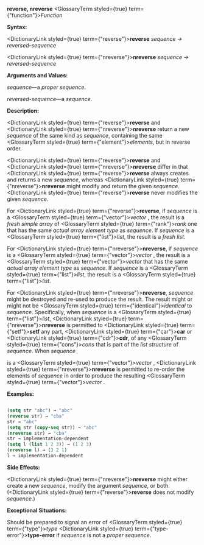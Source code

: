 **reverse, nreverse** <GlossaryTerm styled={true} term={"function"}><i>Function</i></GlossaryTerm> 



**Syntax:** 



<DictionaryLink styled={true} term={"reverse"}><b>reverse</b></DictionaryLink> *sequence → reversed-sequence* 



<DictionaryLink styled={true} term={"nreverse"}><b>nreverse</b></DictionaryLink> *sequence → reversed-sequence* 



**Arguments and Values:** 



*sequence*—a *proper sequence*. 



*reversed-sequence*—a *sequence*. 



**Description:** 



<DictionaryLink styled={true} term={"reverse"}><b>reverse</b></DictionaryLink> and <DictionaryLink styled={true} term={"nreverse"}><b>nreverse</b></DictionaryLink> return a new *sequence* of the same kind as *sequence*, containing the same <GlossaryTerm styled={true} term={"element"}><i>elements</i></GlossaryTerm>, but in reverse order. 



<DictionaryLink styled={true} term={"reverse"}><b>reverse</b></DictionaryLink> and <DictionaryLink styled={true} term={"nreverse"}><b>nreverse</b></DictionaryLink> differ in that <DictionaryLink styled={true} term={"reverse"}><b>reverse</b></DictionaryLink> always creates and returns a new *sequence*, whereas <DictionaryLink styled={true} term={"nreverse"}><b>nreverse</b></DictionaryLink> might modify and return the given *sequence*. <DictionaryLink styled={true} term={"reverse"}><b>reverse</b></DictionaryLink> never modifies the given *sequence*. 



For <DictionaryLink styled={true} term={"reverse"}><b>reverse</b></DictionaryLink>, if *sequence* is a <GlossaryTerm styled={true} term={"vector"}><i>vector</i></GlossaryTerm> , the result is a *fresh simple array* of <GlossaryTerm styled={true} term={"rank"}><i>rank</i></GlossaryTerm> one that has the same *actual array element type* as *sequence*. If *sequence* is a <GlossaryTerm styled={true} term={"list"}><i>list</i></GlossaryTerm>, the result is a *fresh list*. 



For <DictionaryLink styled={true} term={"nreverse"}><b>nreverse</b></DictionaryLink>, if *sequence* is a <GlossaryTerm styled={true} term={"vector"}><i>vector</i></GlossaryTerm> , the result is a <GlossaryTerm styled={true} term={"vector"}><i>vector</i></GlossaryTerm> that has the same *actual array element type* as *sequence*. If *sequence* is a <GlossaryTerm styled={true} term={"list"}><i>list</i></GlossaryTerm>, the result is a <GlossaryTerm styled={true} term={"list"}><i>list</i></GlossaryTerm>. 



For <DictionaryLink styled={true} term={"nreverse"}><b>nreverse</b></DictionaryLink>, *sequence* might be destroyed and re-used to produce the result. The result might or might not be <GlossaryTerm styled={true} term={"identical"}><i>identical</i></GlossaryTerm> to *sequence*. Specifically, when *sequence* is a <GlossaryTerm styled={true} term={"list"}><i>list</i></GlossaryTerm>, <DictionaryLink styled={true} term={"nreverse"}><b>nreverse</b></DictionaryLink> is permitted to <DictionaryLink styled={true} term={"setf"}><b>setf</b></DictionaryLink> any part, <DictionaryLink styled={true} term={"car"}><b>car</b></DictionaryLink> or <DictionaryLink styled={true} term={"cdr"}><b>cdr</b></DictionaryLink>, of any <GlossaryTerm styled={true} term={"cons"}><i>cons</i></GlossaryTerm> that is part of the *list structure* of *sequence*. When *sequence* 



is a <GlossaryTerm styled={true} term={"vector"}><i>vector</i></GlossaryTerm> , <DictionaryLink styled={true} term={"nreverse"}><b>nreverse</b></DictionaryLink> is permitted to re-order the elements of *sequence* in order to produce the resulting <GlossaryTerm styled={true} term={"vector"}><i>vector</i></GlossaryTerm> . 



**Examples:**
```lisp

(setq str "abc") → "abc" 
(reverse str) → "cba" 
str → "abc" 
(setq str (copy-seq str)) → "abc" 
(nreverse str) → "cba" 
str → implementation-dependent 
(setq l (list 1 2 3)) → (1 2 3) 
(nreverse l) → (3 2 1) 
l → implementation-dependent 

```
**Side Effects:** 



<DictionaryLink styled={true} term={"nreverse"}><b>nreverse</b></DictionaryLink> might either create a new *sequence*, modify the argument *sequence*, or both. (<DictionaryLink styled={true} term={"reverse"}><b>reverse</b></DictionaryLink> does not modify *sequence*.) 







 



 



**Exceptional Situations:** 



Should be prepared to signal an error of <GlossaryTerm styled={true} term={"type"}><i>type</i></GlossaryTerm> <DictionaryLink styled={true} term={"type-error"}><b>type-error</b></DictionaryLink> if *sequence* is not a *proper sequence*. 